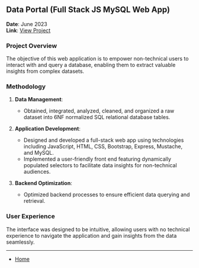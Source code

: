 ## Data Portal (Full Stack JS MySQL Web App)  
**Date**: June 2023  
**Link**: [View Project](https://github.com/ammaro101/Data-Portal)  

### Project Overview  
The objective of this web application is to empower non-technical users to interact with and query a database, enabling them to extract valuable insights from complex datasets.

### Methodology  
1. **Data Management**: 
   - Obtained, integrated, analyzed, cleaned, and organized a raw dataset into 6NF normalized SQL relational database tables.
  
2. **Application Development**: 
   - Designed and developed a full-stack web app using technologies including JavaScript, HTML, CSS, Bootstrap, Express, Mustache, and MySQL.
   - Implemented a user-friendly front end featuring dynamically populated selectors to facilitate data insights for non-technical audiences.
  
3. **Backend Optimization**: 
   - Optimized backend processes to ensure efficient data querying and retrieval.

### User Experience  
The interface was designed to be intuitive, allowing users with no technical experience to navigate the application and gain insights from the data seamlessly.

---

- [Home](index.md)
